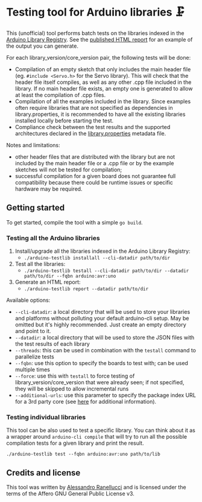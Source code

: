 # Testing tool for Arduino libraries 🗜

This (unofficial) tool performs batch tests on the libraries indexed in the [Arduino Library Registry](https://github.com/arduino/library-registry). See the [published HTML report](https://alranel.github.io/arduino-testlib/) for an example of the output you can generate.

For each library_version/core_version pair, the following tests will be done:

* Compilation of an empty sketch that only includes the main header file (eg. `#include <Servo.h>` for the Servo library). This will check that the header file itself compiles, as well as any other .cpp file included in the library. If no main header file exists, an empty one is generated to allow at least the compilation of .cpp files.
* Compilation of all the examples included in the library. Since examples often require libraries that are not specified as dependencies in library.properties, it is recommended to have all the existing libraries installed locally before starting the test.
* Compliance check between the test results and the supported architectures declared in the [library.properties](https://arduino.github.io/arduino-cli/0.20/library-specification/) metadata file.

Notes and limitations:

* other header files that are distributed with the library but are not included by the main header file or a .cpp file or by the example sketches will not be tested for compilation;
* successful compilation for a given board does not guarantee full compatibility because there could be runtime issues or specific hardware may be required.

## Getting started

To get started, compile the tool with a simple `go build`.

### Testing all the Arduino libraries

1. Install/upgrade all the libraries indexed in the Arduino Library Registry:
    * `./arduino-testlib installall --cli-datadir path/to/dir`
2. Test all the libraries:
    * `./arduino-testlib testall --cli-datadir path/to/dir --datadir path/to/dir --fqbn arduino:avr:uno`
3. Generate an HTML report:
    * `./arduino-testlib report --datadir path/to/dir`

Available options:

* `--cli-datadir`: a local directory that will be used to store your libraries and platforms without polluting your default arduino-cli setup. May be omitted but it's highly recommended. Just create an empty directory and point to it.
* `--datadir`: a local directory that will be used to store the JSON files with the test results of each library
* `--threads`: this can be used in combination with the `testall` command to parallelize tests
* `--fqbn`: use this option to specify the boards to test with; can be used multiple times
* `--force`: use this with `testall` to force testing of library_version/core_version that were already seen; if not specified, they will be skipped to allow incremental runs
* `--additional-urls`: use this parameter to specify the package index URL for a 3rd party core (see [here](https://arduino.github.io/arduino-cli/0.19/getting-started/#adding-3rd-party-cores) for additional information).

### Testing individual libraries

This tool can be also used to test a specific library. You can think about it as a wrapper around `arduino-cli compile` that will try to run all the possible compilation tests for a given library and print the result.

```
./arduino-testlib test --fqbn arduino:avr:uno path/to/lib
```

## Credits and license

This tool was written by [Alessandro Ranellucci](https://github.com/alranel) and is licensed under the terms of the Affero GNU General Public License v3.
